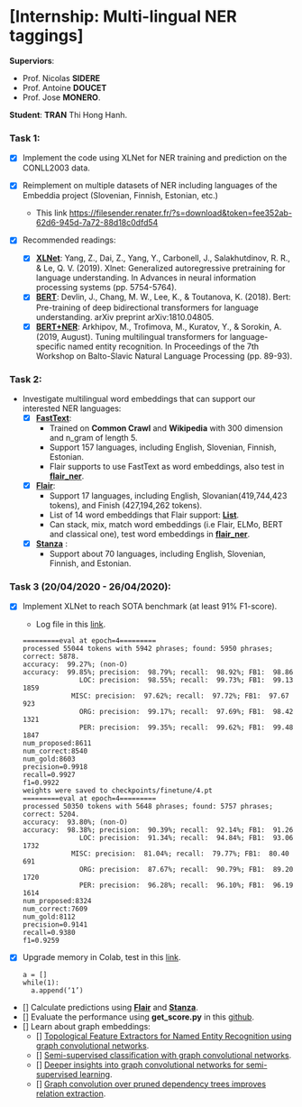 # [Internship: Multi-lingual NER taggings]

__Superviors__: 
- Prof. Nicolas __SIDERE__
- Prof. Antoine __DOUCET__
- Prof. Jose __MONERO__. 

__Student__: __TRAN__ Thi Hong Hanh.

### __Task 1__:

- [x] Implement the code using XLNet for NER training and prediction on the CONLL2003 data.
  
- [x] Reimplement on multiple datasets of NER including languages of the Embeddia project (Slovenian, Finnish, Estonian, etc.)
  - This link https://filesender.renater.fr/?s=download&token=fee352ab-62d6-945d-7a72-88d18c0dfd54 

- [x] Recommended readings:
  - [x] [__XLNet__](https://arxiv.org/pdf/1906.08237.pdf}): Yang, Z., Dai, Z., Yang, Y., Carbonell, J., Salakhutdinov, R. R., & Le, Q. V. (2019). Xlnet: Generalized autoregressive pretraining for language understanding. In Advances in neural information processing systems (pp. 5754-5764).
  - [x] [__BERT__](https://arxiv.org/pdf/1810.04805.pdf): Devlin, J., Chang, M. W., Lee, K., & Toutanova, K. (2018). Bert: Pre-training of deep bidirectional transformers for language understanding. arXiv preprint arXiv:1810.04805.
  - [x] [__BERT+NER__](https://www.aclweb.org/anthology/W19-3712.pdf): Arkhipov, M., Trofimova, M., Kuratov, Y., & Sorokin, A. (2019, August). Tuning multilingual transformers for language-specific named entity recognition. In Proceedings of the 7th Workshop on Balto-Slavic Natural Language Processing (pp. 89-93).

### __Task 2__:
- Investigate multilingual word embeddings that can support our interested NER languages:
  - [x] [__FastText__](https://fasttext.cc/): 
    - Trained on __Common Crawl__ and __Wikipedia__ with 300 dimension and n_gram of length 5.
    - Support 157 languages, including English, Slovenian, Finnish, Estonian.
    - Flair supports to use FastText as word embeddings, also test in [__flair_ner__](https://github.com/honghanhh/multiligualNER/embeddings/flair_embeddings.ipynb).
  - [x] [__Flair__](https://github.com/flairNLP/flair): 
    - Support 17 languages, including English, Slovanian(419,744,423 tokens), and Finish (427,194,262 tokens).
    - List of 14 word embeddings that Flair support: [__List__](https://github.com/flairNLP/flair/blob/master/resources/docs/TUTORIAL_4_ELMO_BERT_FLAIR_EMBEDDING.md).
    - Can stack, mix, match word embeddings (i.e Flair, ELMo, BERT and classical one), test word embeddings in [__flair_ner__](https://github.com/honghanhh/multiligualNER/embeddings/flair_embeddings.ipynb).
  - [x] [__Stanza__](https://github.com/stanfordnlp/stanza) :
    - Support about 70 languages, including English, Slovenian, Finnish, and Estonian.

  
### __Task 3__ (20/04/2020 - 26/04/2020):
- [x] Implement XLNet to reach SOTA benchmark (at least 91% F1-score).
  - Log file in this [link](https://github.com/honghanhh/multiligualNER/bert-ner/logs/XLNet_20-02-20.out).
  
  ```
  =========eval at epoch=4=========
  processed 55044 tokens with 5942 phrases; found: 5950 phrases; correct: 5878.
  accuracy:  99.27%; (non-O)
  accuracy:  99.85%; precision:  98.79%; recall:  98.92%; FB1:  98.86
                LOC: precision:  98.55%; recall:  99.73%; FB1:  99.13  1859
              MISC: precision:  97.62%; recall:  97.72%; FB1:  97.67  923
                ORG: precision:  99.17%; recall:  97.69%; FB1:  98.42  1321
                PER: precision:  99.35%; recall:  99.62%; FB1:  99.48  1847
  num_proposed:8611
  num_correct:8540
  num_gold:8603
  precision=0.9918
  recall=0.9927
  f1=0.9922
  weights were saved to checkpoints/finetune/4.pt
  =========eval at epoch=4=========
  processed 50350 tokens with 5648 phrases; found: 5757 phrases; correct: 5204.
  accuracy:  93.80%; (non-O)
  accuracy:  98.38%; precision:  90.39%; recall:  92.14%; FB1:  91.26
                LOC: precision:  91.34%; recall:  94.84%; FB1:  93.06  1732
              MISC: precision:  81.04%; recall:  79.77%; FB1:  80.40  691
                ORG: precision:  87.67%; recall:  90.79%; FB1:  89.20  1720
                PER: precision:  96.28%; recall:  96.10%; FB1:  96.19  1614
  num_proposed:8324
  num_correct:7609
  num_gold:8112
  precision=0.9141
  recall=0.9380
  f1=0.9259
  ```
- [x] Upgrade memory in Colab, test in this [link](https://towardsdatascience.com/upgrade-your-memory-on-google-colab-for-free-1b8b18e8791d).
  ```
  a = []
  while(1):
    a.append(‘1’)
  ```
- [] Calculate predictions using [__Flair__](https://github.com/flairNLP/flair) and [__Stanza__](https://github.com/stanfordnlp/stanza).
- [] Evaluate the performance using __get_score.py__ in this [github](https://github.com/Adaxry/GCDT/tree/master/data/conll03).
- [] Learn about graph embeddings:
  - [] [Topological Feature Extractors for Named Entity Recognition using graph convolutional networks](https://www.aclweb.org/anthology/W17-7607.pdf).
  - [] [Semi-supervised classification with graph convolutional networks](https://arxiv.org/pdf/1609.02907.pdf).
  - [] [Deeper insights into graph convolutional networks for semi-supervised learning](https://arxiv.org/pdf/1801.07606.pdf). 
  - [] [Graph convolution over pruned dependency trees improves relation extraction](https://www.aclweb.org/anthology/D18-1244.pdf). 

